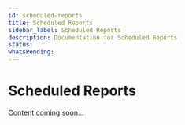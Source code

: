 ```yaml
---
id: scheduled-reports
title: Scheduled Reports
sidebar_label: Scheduled Reports
description: Documentation for Scheduled Reports
status: 
whatsPending: 
---
```


# Scheduled Reports

Content coming soon...

